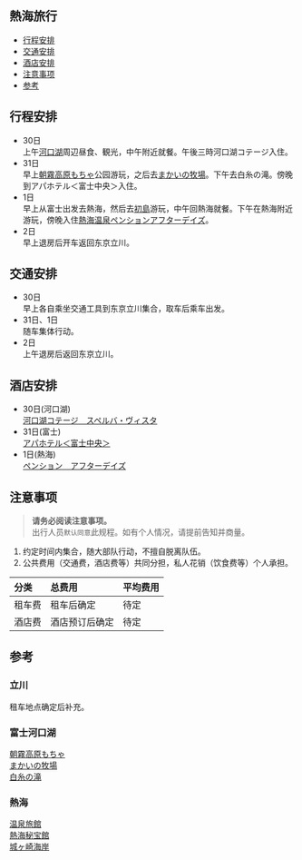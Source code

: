 ## 熱海旅行

- [行程安排](#行程安排)
- [交通安排](#交通安排)
- [酒店安排](#酒店安排)
- [注意事项](#注意事项)
- [参考](#参考)

## 行程安排
* 30日      
上午[河口湖](https://www.google.co.jp/maps/place/%E6%B2%B3%E5%8F%A3%E6%B9%96/@35.5105317,138.7594383,13.25z/data=!4m5!3m4!1s0x60195fb4a5043f4f:0x29cbb24b1e337d47!8m2!3d35.5170946!4d138.7517787?hl=ja)周辺昼食、観光，中午附近就餐。午後三時河口湖コテージ入住。          
* 31日     
早上[朝霧高原もちゃ](https://www.google.co.jp/maps/place/%E6%9C%9D%E9%9C%A7%E9%AB%98%E5%8E%9F%E3%82%82%E3%81%A1%E3%82%84%E3%82%AD%E3%83%A3%E3%83%B3%E3%83%97%E5%A0%B4/@35.3980425,138.6772684,10.25z/data=!4m11!1m2!2m1!1z5pyd6Zyn6auY5Y6f44KC44Gh44KD!3m7!1s0x601bdcc2c52319d1:0x1f1a33ac172572ff!5m2!4m1!1i2!8m2!3d35.3731727!4d138.5766218?hl=ja)公园游玩，之后去[まかいの牧場](https://www.makaino.com/access/)。下午去白糸の滝。傍晚到アパホテル＜富士中央＞入住。       
* 1日    
早上从富士出发去熱海，然后去[初島](https://www.hatsushima.jp/)游玩，中午回熱海就餐。下午在熱海附近游玩，傍晚入住[熱海温泉ペンションアフターデイズ](https://www.google.co.jp/maps/place/%E3%82%A2%E3%83%95%E3%82%BF%E3%83%BC%E3%83%87%E3%82%A4%E3%82%BA/@35.0627338,139.0597649,15z/data=!4m18!1m9!3m8!1s0x6019bfbc54b965dd:0x2cfef33ab2400c4!2z44Ki44OV44K_44O844OH44Kk44K6!5m2!4m1!1i2!8m2!3d35.057414!4d139.068813!3m7!1s0x6019bfbc54b965dd:0x2cfef33ab2400c4!5m2!4m1!1i2!8m2!3d35.057414!4d139.068813?hl=ja)。
* 2日     
早上退房后开车返回东京立川。

## 交通安排
* 30日     
早上各自乘坐交通工具到东京立川集合，取车后乘车出发。    
* 31日、1日     
随车集体行动。    
* 2日     
上午退房后返回东京立川。   

## 酒店安排
* 30日(河口湖)       
[河口湖コテージ　スペルバ・ヴィスタ](https://www.jalan.net/uw/uwp3200/uww3201init.do?yadNo=325085&planCd=02487344&roomTypeCd=0383761&taxType=1&sumPntRate=2&showSpFooterFlg=0&ntaLinkFlg=1&anaLinkFlg=1&jalLinkFlg=1&kekakuStatus=0&keyword=%E3%82%B9%E3%83%9A%E3%83%AB%E3%83%90%E3%80%80%E3%83%B4%E3%82%A3%E3%82%B9%E3%82%BF&pointIconDisplayFlg=1&iwf=&dayNum=1&loginChk=&hitOverFlg=0&afCd=&child1Num=&child2Num=&child3Num=&child4Num=&child5Num=&careBath=&careBathRent=&careBeach5=&careBoardRent=&careBrkPrv=&careBrkRoom=&careBt=&careChekout11=&careDinPrv=&careDinRoom=&careEsthetics=&careHighClass=&careItnr=&careJacuzzi=&careLookoutBath=&careMassage=&careNsmr=&careOnsen=&carePak=&carePet=&carePoint=&carePribateBath=&careSauna=&careSkiRent=&careSogei=&careStation5=&careSweet=&careTakkyu=&careCard=&careCardOnly=&careKake=&careNigori=&careOpenbath=&stayYear=2020&stayMonth=12&stayDay=30&stayCount=1&roomCount=1&adultNum=5&minPrice=0&maxPrice=999999&kenCd=&careOutsidePool=&rootCd=7701&pageListNumPlanFw=1_1_1_2)
* 31日(富士)       
[アパホテル＜富士中央＞](https://www.jalan.net/yad365325/?screenId=UWW3101&yadNo=365325&rootCd=7003&smlCd=212308&distCd=01&contHideFlg=1&yadoDetailMode=1&stayYear=&stayMonth=&stayDay=&dateUndecided=1&roomCount=1&adultNum=2&roomCrack=200000)
* 1日(熱海)            
[ペンション　アフターデイズ](https://www.jalan.net/yad325998/?contHideFlg=1&ccnt=pc_clip_yado_clip&stayDay=26&processId=&stayCount=&child1Num=&maxPrice=&kenCd=&rootCd=7003&dateUndecided=1&activeSort=&stayMonth=10&screenId=UWW9101&roomCount=1&stayYear=2020&roomCrack=200000&adultNum=2&afCd=&child2Num=&searchMode=0&mealType=&child3Num=&messageCd=&commentActFlg=&yadCassetteDispFlg=1&child4Num=&child5Num=&taxType=1&minPrice=)

## 注意事项
> **请务必阅读注意事项。**   
> 出行人员`默认同意`此规程。如有个人情况，请提前告知并商量。
1. 约定时间内集合，随大部队行动，不擅自脱离队伍。 
2. 公共费用（交通费，酒店费等）共同分担，私人花销（饮食费等）个人承担。

|分类|总费用|平均费用|
|:--|:--|:--|
|租车费|租车后确定|待定|
|酒店费|酒店预订后确定|待定|

## 参考
### 立川  
租车地点确定后补充。   
### 富士河口湖
[朝霧高原もちゃ](http://www.mochiya.co.jp/)       
[まかいの牧場](https://www.makaino.com/)        
[白糸の滝](https://fujinomiya.gr.jp/guide/170/)        
### 熱海
[温泉旅館](https://www.after-days.co.jp/plan/)　　  
[熱海秘宝館](https://www.google.co.jp/maps/place/%E7%86%B1%E6%B5%B7%E7%A7%98%E5%AE%9D%E9%A4%A8/@35.0856837,139.0727826,15z/data=!4m12!1m6!3m5!1s0x6019e28a96dbf723:0x262527163440e4c7!2z5aWl6JOu5Y-w5a-66I2Y!8m2!3d34.6984094!4d138.9194564!3m4!1s0x6019be59750a71b7:0x6dc30fa0ce68e826!8m2!3d35.086833!4d139.0802085?hl=ja)         
[城ヶ崎海岸](https://itospa.com/spot/detail_54002.html)           

